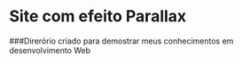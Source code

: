 <h1>Site com efeito Parallax</h1>
###Direrório criado para demostrar meus conhecimentos em desenvolvimento Web
